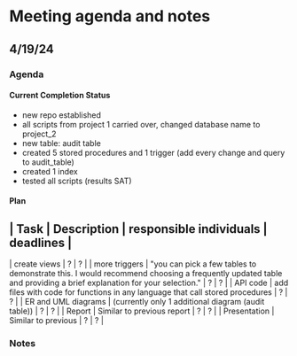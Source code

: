 # Meeting agenda and notes

## 4/19/24

### Agenda

#### Current Completion Status

- new repo established
- all scripts from project 1 carried over, changed database name to project_2
- new table: audit table
- created 5 stored procedures and 1 trigger (add every change and query to audit_table)
- created 1 index
- tested all scripts (results SAT)

#### Plan 

| Task | Description | responsible individuals |  deadlines |
---
| create views | ? | ? |
| more triggers | "you can pick a few tables to demonstrate this. I would recommend choosing a frequently updated table and providing a brief explanation for your selection." | ? | ? |
| API code | add files with code for functions in any language that call stored procedures | ? | ? |
| ER and UML diagrams | (currently only 1 additional diagram (audit table)) | ? | ? |
| Report | Similar to previous report | ? | ? |
| Presentation | Similar to previous | ? | ? |

### Notes